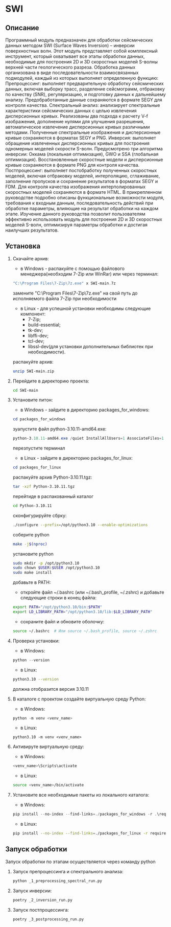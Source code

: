 # SWI

## Описание
Программный модуль предназначен для обработки сейсмических данных методом SWI (Surface Waves Inversion) – инверсии поверхностных волн. Этот модуль представляет собой комплексный инструмент, который охватывает все этапы обработки данных, необходимые для построения 2D и 3D скоростных моделей S-волны верхней части геологического разреза.
Обработка данных организована в виде последовательности взаимосвязанных подмодулей, каждый из которых выполняет определенную функцию:
   Препроцессинг: выполняет предварительную обработку сейсмических данных, включая выборку трасс, разделение сейсмограмм, отбраковку по качеству (SNR), регуляризацию, и подготовку данных к дальнейшему анализу. Предобработанные данные сохраняются в формате SEGY для контроля качества.
   Спектральный анализ: анализирует спектральные характеристики сейсмических данных с целью извлечения дисперсионных кривых. Реализованы два подхода к расчету V-f изображения, дополнение нулями для улучшения разрешения, автоматическое извлечение дисперсионных кривых различными методами. Полученные спектральные изображения и дисперсионные кривые сохраняются в форматах SEGY и PNG.
   Инверсия: выполняет обращение извлеченных дисперсионных кривых для построения одномерных моделей скорости S-волн. Предусмотрено три алгоритма инверсии: Оккама (локальная оптимизация), GWO и SSA (глобальная оптимизация). Восстановленные скоростные модели и дисперсионные кривые сохраняются в формате PNG для контроля качества.
   Постпроцессинг: выполняет постобработку полученных скоростных моделей, включая отбраковку моделей, интерполяцию, сглаживание, заполнение пропусков и сохранение результатов в форматах SEGY и FDM. Для контроля качества изображения интерполированных скоростных моделей сохраняются в формате HTML.
В прикрепленном руководстве подробно описаны функциональные возможности модуля, требования к входным данным, последовательность действий при обработке параметры, влияющие на результат обработки на каждом этапе. Изучение данного руководства позволит пользователям эффективно использовать модуль для построения 2D и 3D скоростных моделей S-волн, оптимизируя параметры обработки и достигая наилучших результатов.



## Установка
1. Скачайте архив:
   - в Windows - распакуйте с помощью файлового менеджера(необходим 7-Zip или WinRar) или через терминал:
   ```PowerShell
   "C:\Program Files\7-Zip\7z.exe" x SWI-main.7z
   ```
   замените "C:\Program Files\7-Zip\7z.exe" на свой путь до исполняемого файла 7-Zip при необходимости
   - в Linux - для успешной установки необходимы следующие компонент:
        - 7-Zip;
        - build-essential;
        - tk-dev;
        - libffi-dev;
        - tcl-dev;
        - libssl-dev(для установки дополнительных библиотек при необходимости).
   
   распакуйте архив:
   ```bash
   unzip SWI-main.zip
   ```

2. Перейдите в директорию проекта:
   ```bash
   cd SWI-main
   ```

3. Установите питон:
   - в Windows - зайдите в директорию packages_for_windows:
   ```PowerShell
   cd packages_for_windows
   ```
   зуапустите файл python-3.10.11-amd64.exe:
   ```PowerShell
   python-3.10.11-amd64.exe /quiet InstallAllUsers=1 AssociateFiles=1 Include_doc=1 Include_pip=1 Include_test=0 AddPythonToPath=1       InstallDir="C:\Users\<User>\AppData\Local\Programs\Python\Python310"
   ```
   перезпустите терминал
   - в Linux  - зайдите в директорию packages_for_linux:
   ```PowerShell
   cd packages_for_linux
   ```
   распакуйте архив Python-3.10.11.tgz:
   ```bash
   tar -xzf Python-3.10.11.tgz
   ```
   перейтиде в распакованный каталог
   ```bash
   cd Python-3.10.11
   ```
   сконфигурируйте сбрку:
   ```bash
   ./configure --prefix=/opt/python3.10 --enable-optimizations
   ```
   соберите python
   ```bash
   make -j$(nproc)
   ```
   установите python
   ```bash
   sudo mkdir -p /opt/python3.10
   sudo chown $USER:$USER /opt/python3.10
   sudo make install
   ```
   добавьте в PATH:
   - откройте файл ~/.bashrc (или ~/.bash_profile, ~/.zshrc) и добавьте следующие строки в конец файла:
   ```bash
   export PATH="/opt/python3.10/bin:$PATH"
   export LD_LIBRARY_PATH="/opt/python3.10/lib:$LD_LIBRARY_PATH"
   ```
   - сохраните файл и обновите оболочку:
   ```bash
   source ~/.bashrc  # Или source ~/.bash_profile, source ~/.zshrc
   ```
4. Проверка установки: 
   - в Windows:
   ```PowerShell
   python --version
   ```
   - в Linux:
   ```bash
   python3.10 --version
   ```
   должна отобразится версия 3.10.11

5. В каталоге с проектом создайте виртуальную среду Python:
   - в Windows:
   ```PowerShell
   python -m venv <venv_name>
   ```
   - в Linux:
   ```
   python3.10 -m venv <venv_name>
   ```
7. Активируте виртуальную среду:
   - в Windows:
   ```PowerShell
   <venv_name>\Scripts\activate
   ```
   - в Linux:
   ```bash
   source <venv_name>/bin/activate
   ```
8. Установите все необходимые пакеты из локального каталога:
   - в Windows:
   ```PowerShell
   pip install --no-index --find-links=./packages_for_windows -r .\requirements_for_windows.txt
   ```
   - в Linux:
   ```bash
   pip install --no-index --find-links=./packages_for_linux -r requirements_for_linux.txt
   ```

## Запуск обработки
Запуск обработки по этапам осуществляется через команду python 

1. Запуск препроцессинга и спектрального анализа:
   ```bash
   python _1_preprocessing_spectral_run.py
   ```
2. Запуск инверсии:
     ```bash
     poetry _2_inversion_run.py
     ```
2. Запуск постпроцессинга:
     ```bash
     poetry _3_postprocessing_run.py
     ```
